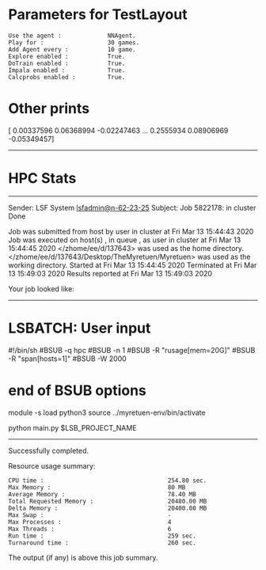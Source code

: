 # Parameters for TestLayout

    Use the agent :             NNAgent.
    Play for :                  30 games.
    Add Agent every :           10 game.
    Explore enabled :           True.
    DoTrain enabled :           True.
    Impala enabled :            True.
    Calcprobs enabled :         True.

# Other prints

[ 0.00337596  0.06368994 -0.02247463 ...  0.2555934   0.08906969
 -0.05349457]

---------------------------------------------------------------------------------------------------------------------

# HPC Stats


------------------------------------------------------------
Sender: LSF System <lsfadmin@n-62-23-25>
Subject: Job 5822178: <NNAgent9TestLayout> in cluster <dcc> Done

Job <NNAgent9TestLayout> was submitted from host <n-62-30-7> by user <s183905> in cluster <dcc> at Fri Mar 13 15:44:43 2020
Job was executed on host(s) <n-62-23-25>, in queue <hpc>, as user <s183905> in cluster <dcc> at Fri Mar 13 15:44:45 2020
</zhome/ee/d/137643> was used as the home directory.
</zhome/ee/d/137643/Desktop/TheMyretuen/Myretuen> was used as the working directory.
Started at Fri Mar 13 15:44:45 2020
Terminated at Fri Mar 13 15:49:03 2020
Results reported at Fri Mar 13 15:49:03 2020

Your job looked like:

------------------------------------------------------------
# LSBATCH: User input
#!/bin/sh
#BSUB -q hpc
#BSUB -n 1
#BSUB -R "rusage[mem=20G]"
#BSUB -R "span[hosts=1]"
#BSUB -W 2000
# end of BSUB options

module -s load python3
source ../myretuen-env/bin/activate

python main.py $LSB_PROJECT_NAME


------------------------------------------------------------

Successfully completed.

Resource usage summary:

    CPU time :                                   254.80 sec.
    Max Memory :                                 80 MB
    Average Memory :                             78.40 MB
    Total Requested Memory :                     20480.00 MB
    Delta Memory :                               20400.00 MB
    Max Swap :                                   -
    Max Processes :                              4
    Max Threads :                                6
    Run time :                                   259 sec.
    Turnaround time :                            260 sec.

The output (if any) is above this job summary.

